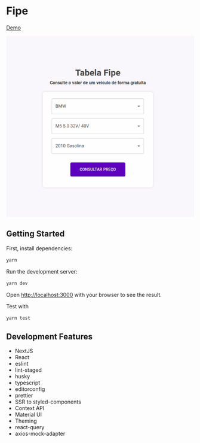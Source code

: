 # Fipe

[Demo](https://fipe-nextjs-ui.vercel.app/)

<img src="./fipe.png" alt="Fipe Demo">

## Getting Started

First, install dependencies:

```bash
yarn
```

Run the development server:

```bash
yarn dev
```

Open [http://localhost:3000](http://localhost:3000) with your browser to see the result.

Test with

```bash
yarn test
```

## Development Features

- NextJS
- React
- eslint
- lint-staged
- husky
- typescript
- editorconfig
- prettier
- SSR to styled-components
- Context API
- Material UI
- Theming
- react-query
- axios-mock-adapter
